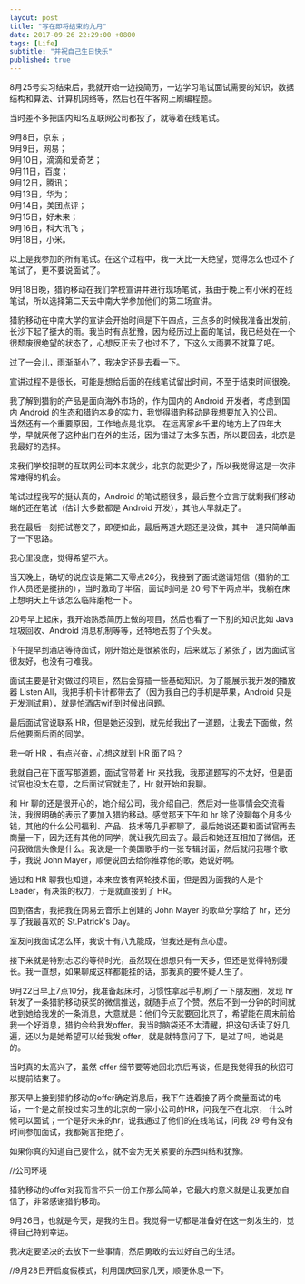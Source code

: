 ```yaml
---
layout: post
title: "写在即将结束的九月"
date: 2017-09-26 22:29:00 +0800
tags: [Life]
subtitle: "并祝自己生日快乐"
published: true
---
```

8月25号实习结束后，我就开始一边投简历，一边学习笔试面试需要的知识，数据结构和算法、计算机网络等，然后也在牛客网上刷编程题。   

当时差不多把国内知名互联网公司都投了，就等着在线笔试。

9月8日，京东；  
9月9日，网易；   
9月10日，滴滴和爱奇艺；   
9月11日，百度；   
9月12日，腾讯；   
9月13日，华为；   
9月14日，美团点评；  
9月15日，好未来；   
9月16日，科大讯飞；   
9月18日，小米。

以上是我参加的所有笔试。在这个过程中，我一天比一天绝望，觉得怎么也过不了笔试了，更不要说面试了。  

9月18日晚，猎豹移动在我们学校宣讲并进行现场笔试，我由于晚上有小米的在线笔试，所以选择第二天去中南大学参加他们的第二场宣讲。

猎豹移动在中南大学的宣讲会开始时间是下午四点，三点多的时候我准备出发前，长沙下起了挺大的雨。我当时有点犹豫，因为经历过上面的笔试，我已经处在一个很颓废很绝望的状态了，心想反正去了也过不了，下这么大雨要不就算了吧。 

过了一会儿，雨渐渐小了，我决定还是去看一下。  

宣讲过程不是很长，可能是想给后面的在线笔试留出时间，不至于结束时间很晚。  

我了解到猎豹的产品是面向海外市场的，作为国内的 Android 开发者，考虑到国内 Android 的生态和猎豹本身的实力，我觉得猎豹移动是我想要加入的公司。  
当然还有一个重要原因，工作地点是北京。
在远离家乡千里的地方上了四年大学，早就厌倦了这种出门在外的生活，因为错过了太多东西，所以要回去，北京是我最好的选择。

来我们学校招聘的互联网公司本来就少，北京的就更少了，所以我觉得这是一次非常难得的机会。  

笔试过程我写的挺认真的，Android 的笔试题很多，最后整个立言厅就剩我们移动端的还在笔试（估计大多数都是 Android 开发），其他人早就走了。   

我在最后一刻把试卷交了，即便如此，最后两道大题还是没做，其中一道只简单画了一下思路。  

我心里没底，觉得希望不大。

当天晚上，确切的说应该是第二天零点26分，我接到了面试邀请短信（猎豹的工作人员还是挺拼的），当时激动了半宿，面试时间是 20 号下午两点半，我躺在床上想明天上午该怎么临阵磨枪一下。  

20号早上起床，我开始熟悉简历上做的项目，然后也看了一下别的知识比如 Java 垃圾回收、Android 消息机制等等，还特地去剪了个头发。

下午提早到酒店等待面试，刚开始还是很紧张的，后来就忘了紧张了，因为面试官很友好，也没有刁难我。  

面试主要是针对做过的项目，然后会穿插一些基础知识。为了能展示我开发的播放器 Listen All，我把手机卡针都带去了（因为我自己的手机是苹果，Android 只是开发测试用），就是怕酒店wifi到时候出问题。

最后面试官说联系 HR，但是她还没到，就先给我出了一道题，让我去下面做，然后他要面后面的同学。  

我一听 HR ，有点兴奋，心想这就到 HR 面了吗？

我就自己在下面写那道题，面试官带着 Hr 来找我，我那道题写的不太好，但是面试官也没太在意，之后面试官就走了，Hr 就开始和我聊。

和 Hr 聊的还是很开心的，她介绍公司，我介绍自己，然后对一些事情会交流看法，我很明确的表示了要加入猎豹移动。感觉那天下午和 hr 除了没聊每个月多少钱，其他的什么公司福利、产品、技术等几乎都聊了，最后她说还要和面试官再去商量一下，因为还有其他的同学，就让我先回去了。最后和她还互相加了微信，还问我微信头像是什么。我说是一个美国歌手的一张专辑封面，然后就问我哪个歌手，我说 John Mayer，顺便说回去给你推荐他的歌，她说好啊。

通过和 HR 聊我也知道，本来应该有两轮技术面，但是因为面我的人是个Leader，有决策的权力，于是就直接到了 HR。  

回到宿舍，我把我在网易云音乐上创建的 John Mayer 的歌单分享给了 hr，还分享了我最喜欢的 St.Patrick's Day。  

室友问我面试怎么样，我说十有八九能成，但我还是有点心虚。  

接下来就是特别忐忑的等待时光，虽然现在想想只有一天多，但还是觉得特别漫长。我一直想，如果聊成这样都能挂的话，那我真的要怀疑人生了。

9月22日早上7点10分，我准备起床时，习惯性拿起手机刷了一下朋友圈，发现 hr 转发了一条猎豹移动获奖的微信推送，就随手点了个赞。然后不到一分钟的时间就收到她给我发的一条消息，大意就是：他们今天就要回北京了，希望能在周末前给我一个好消息，猎豹会给我发offer。我当时脑袋还不太清醒，把这句话读了好几遍，还以为是她希望可以给我发 offer，就是就特意问了下，是过了吗，她说是的。  

当时真的太高兴了，虽然 offer 细节要等她回北京后再谈，但是我觉得我的秋招可以提前结束了。

那天早上接到猎豹移动的offer确定消息后，我下午连着接了两个商量面试的电话，一个是之前投过实习生的北京的一家小公司的HR，问我在不在北京，
什么时候可以面试；一个是好未来的hr，说我通过了他们的在线笔试，问我 29 号有没有时间参加面试，我都婉言拒绝了。  

如果你真的知道自己要什么，就不会为无关紧要的东西纠结和犹豫。

//公司环境

猎豹移动的offer对我而言不只一份工作那么简单，它最大的意义就是让我更加自信了，非常感谢猎豹移动。

9月26日，也就是今天，是我的生日。我觉得一切都是准备好在这一刻发生的，觉得自己特别幸运。

我决定要坚决的去放下一些事情，然后勇敢的去过好自己的生活。

//9月28日开启度假模式，利用国庆回家几天，顺便休息一下。